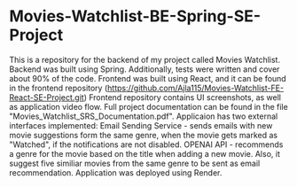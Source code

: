 # Movies-Watchlist-BE-Spring-SE-Project
This is a repository for the backend of my project called Movies Watchlist.
Backend was built using Spring.
Additionally, tests were written and cover about 90% of the code.
Frontend was built using React, and it can be found in the frontend repository (https://github.com/Ajla115/Movies-Watchlist-FE-React-SE-Project.git)
Frontend repository contains UI screenshots, as well as application video flow.
Full project documentation can be found in the file "Movies_Watchlist_SRS_Documentation.pdf".
Applicaion has two external interfaces implemented:
Email Sending Service - sends emails with new movie suggestions form the same genre, when the movie gets marked as "Watched", if the notifications are not disabled.
OPENAI API - recommends a genre for the movie based on the title when adding a new movie. Also, it suggest five similiar movies from the same genre to be sent as email recommendation.
Application was deployed using Render.
